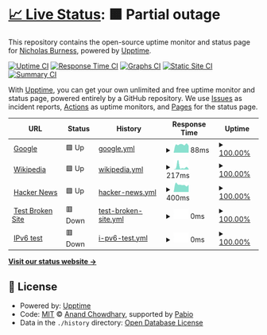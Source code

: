 # [📈 Live Status](https://NickBurness.github.io/gh-app-upptime-test): <!--live status--> **🟧 Partial outage**

This repository contains the open-source uptime monitor and status page for [Nicholas Burness](https://NickBurness.github.io/gh-app-upptime-test), powered by [Upptime](https://github.com/upptime/upptime).

[![Uptime CI](https://github.com/NickBurness/gh-app-upptime-test/workflows/Uptime%20CI/badge.svg)](https://github.com/NickBurness/gh-app-upptime-test/actions?query=workflow%3A%22Uptime+CI%22)
[![Response Time CI](https://github.com/NickBurness/gh-app-upptime-test/workflows/Response%20Time%20CI/badge.svg)](https://github.com/NickBurness/gh-app-upptime-test/actions?query=workflow%3A%22Response+Time+CI%22)
[![Graphs CI](https://github.com/NickBurness/gh-app-upptime-test/workflows/Graphs%20CI/badge.svg)](https://github.com/NickBurness/gh-app-upptime-test/actions?query=workflow%3A%22Graphs+CI%22)
[![Static Site CI](https://github.com/NickBurness/gh-app-upptime-test/workflows/Static%20Site%20CI/badge.svg)](https://github.com/NickBurness/gh-app-upptime-test/actions?query=workflow%3A%22Static+Site+CI%22)
[![Summary CI](https://github.com/NickBurness/gh-app-upptime-test/workflows/Summary%20CI/badge.svg)](https://github.com/NickBurness/gh-app-upptime-test/actions?query=workflow%3A%22Summary+CI%22)

With [Upptime](https://upptime.js.org), you can get your own unlimited and free uptime monitor and status page, powered entirely by a GitHub repository. We use [Issues](https://github.com/NickBurness/gh-app-upptime-test/issues) as incident reports, [Actions](https://github.com/NickBurness/gh-app-upptime-test/actions) as uptime monitors, and [Pages](https://NickBurness.github.io/gh-app-upptime-test) for the status page.

<!--start: status pages-->
<!-- This summary is generated by Upptime (https://github.com/upptime/upptime) -->
<!-- Do not edit this manually, your changes will be overwritten -->
<!-- prettier-ignore -->
| URL | Status | History | Response Time | Uptime |
| --- | ------ | ------- | ------------- | ------ |
| <img alt="" src="https://icons.duckduckgo.com/ip3/www.google.com.ico" height="13"> [Google](https://www.google.com) | 🟩 Up | [google.yml](https://github.com/NickBurness/gh-app-upptime-test/commits/HEAD/history/google.yml) | <details><summary><img alt="Response time graph" src="./graphs/google/response-time-week.png" height="20"> 88ms</summary><br><a href="https://NickBurness.github.io/gh-app-upptime-test/history/google"><img alt="Response time 107" src="https://img.shields.io/endpoint?url=https%3A%2F%2Fraw.githubusercontent.com%2FNickBurness%2Fgh-app-upptime-test%2FHEAD%2Fapi%2Fgoogle%2Fresponse-time.json"></a><br><a href="https://NickBurness.github.io/gh-app-upptime-test/history/google"><img alt="24-hour response time 137" src="https://img.shields.io/endpoint?url=https%3A%2F%2Fraw.githubusercontent.com%2FNickBurness%2Fgh-app-upptime-test%2FHEAD%2Fapi%2Fgoogle%2Fresponse-time-day.json"></a><br><a href="https://NickBurness.github.io/gh-app-upptime-test/history/google"><img alt="7-day response time 88" src="https://img.shields.io/endpoint?url=https%3A%2F%2Fraw.githubusercontent.com%2FNickBurness%2Fgh-app-upptime-test%2FHEAD%2Fapi%2Fgoogle%2Fresponse-time-week.json"></a><br><a href="https://NickBurness.github.io/gh-app-upptime-test/history/google"><img alt="30-day response time 101" src="https://img.shields.io/endpoint?url=https%3A%2F%2Fraw.githubusercontent.com%2FNickBurness%2Fgh-app-upptime-test%2FHEAD%2Fapi%2Fgoogle%2Fresponse-time-month.json"></a><br><a href="https://NickBurness.github.io/gh-app-upptime-test/history/google"><img alt="1-year response time 107" src="https://img.shields.io/endpoint?url=https%3A%2F%2Fraw.githubusercontent.com%2FNickBurness%2Fgh-app-upptime-test%2FHEAD%2Fapi%2Fgoogle%2Fresponse-time-year.json"></a></details> | <details><summary><a href="https://NickBurness.github.io/gh-app-upptime-test/history/google">100.00%</a></summary><a href="https://NickBurness.github.io/gh-app-upptime-test/history/google"><img alt="All-time uptime 100.00%" src="https://img.shields.io/endpoint?url=https%3A%2F%2Fraw.githubusercontent.com%2FNickBurness%2Fgh-app-upptime-test%2FHEAD%2Fapi%2Fgoogle%2Fuptime.json"></a><br><a href="https://NickBurness.github.io/gh-app-upptime-test/history/google"><img alt="24-hour uptime 100.00%" src="https://img.shields.io/endpoint?url=https%3A%2F%2Fraw.githubusercontent.com%2FNickBurness%2Fgh-app-upptime-test%2FHEAD%2Fapi%2Fgoogle%2Fuptime-day.json"></a><br><a href="https://NickBurness.github.io/gh-app-upptime-test/history/google"><img alt="7-day uptime 100.00%" src="https://img.shields.io/endpoint?url=https%3A%2F%2Fraw.githubusercontent.com%2FNickBurness%2Fgh-app-upptime-test%2FHEAD%2Fapi%2Fgoogle%2Fuptime-week.json"></a><br><a href="https://NickBurness.github.io/gh-app-upptime-test/history/google"><img alt="30-day uptime 100.00%" src="https://img.shields.io/endpoint?url=https%3A%2F%2Fraw.githubusercontent.com%2FNickBurness%2Fgh-app-upptime-test%2FHEAD%2Fapi%2Fgoogle%2Fuptime-month.json"></a><br><a href="https://NickBurness.github.io/gh-app-upptime-test/history/google"><img alt="1-year uptime 99.99%" src="https://img.shields.io/endpoint?url=https%3A%2F%2Fraw.githubusercontent.com%2FNickBurness%2Fgh-app-upptime-test%2FHEAD%2Fapi%2Fgoogle%2Fuptime-year.json"></a></details>
| <img alt="" src="https://icons.duckduckgo.com/ip3/en.wikipedia.org.ico" height="13"> [Wikipedia](https://en.wikipedia.org) | 🟩 Up | [wikipedia.yml](https://github.com/NickBurness/gh-app-upptime-test/commits/HEAD/history/wikipedia.yml) | <details><summary><img alt="Response time graph" src="./graphs/wikipedia/response-time-week.png" height="20"> 217ms</summary><br><a href="https://NickBurness.github.io/gh-app-upptime-test/history/wikipedia"><img alt="Response time 182" src="https://img.shields.io/endpoint?url=https%3A%2F%2Fraw.githubusercontent.com%2FNickBurness%2Fgh-app-upptime-test%2FHEAD%2Fapi%2Fwikipedia%2Fresponse-time.json"></a><br><a href="https://NickBurness.github.io/gh-app-upptime-test/history/wikipedia"><img alt="24-hour response time 259" src="https://img.shields.io/endpoint?url=https%3A%2F%2Fraw.githubusercontent.com%2FNickBurness%2Fgh-app-upptime-test%2FHEAD%2Fapi%2Fwikipedia%2Fresponse-time-day.json"></a><br><a href="https://NickBurness.github.io/gh-app-upptime-test/history/wikipedia"><img alt="7-day response time 217" src="https://img.shields.io/endpoint?url=https%3A%2F%2Fraw.githubusercontent.com%2FNickBurness%2Fgh-app-upptime-test%2FHEAD%2Fapi%2Fwikipedia%2Fresponse-time-week.json"></a><br><a href="https://NickBurness.github.io/gh-app-upptime-test/history/wikipedia"><img alt="30-day response time 186" src="https://img.shields.io/endpoint?url=https%3A%2F%2Fraw.githubusercontent.com%2FNickBurness%2Fgh-app-upptime-test%2FHEAD%2Fapi%2Fwikipedia%2Fresponse-time-month.json"></a><br><a href="https://NickBurness.github.io/gh-app-upptime-test/history/wikipedia"><img alt="1-year response time 182" src="https://img.shields.io/endpoint?url=https%3A%2F%2Fraw.githubusercontent.com%2FNickBurness%2Fgh-app-upptime-test%2FHEAD%2Fapi%2Fwikipedia%2Fresponse-time-year.json"></a></details> | <details><summary><a href="https://NickBurness.github.io/gh-app-upptime-test/history/wikipedia">100.00%</a></summary><a href="https://NickBurness.github.io/gh-app-upptime-test/history/wikipedia"><img alt="All-time uptime 100.00%" src="https://img.shields.io/endpoint?url=https%3A%2F%2Fraw.githubusercontent.com%2FNickBurness%2Fgh-app-upptime-test%2FHEAD%2Fapi%2Fwikipedia%2Fuptime.json"></a><br><a href="https://NickBurness.github.io/gh-app-upptime-test/history/wikipedia"><img alt="24-hour uptime 100.00%" src="https://img.shields.io/endpoint?url=https%3A%2F%2Fraw.githubusercontent.com%2FNickBurness%2Fgh-app-upptime-test%2FHEAD%2Fapi%2Fwikipedia%2Fuptime-day.json"></a><br><a href="https://NickBurness.github.io/gh-app-upptime-test/history/wikipedia"><img alt="7-day uptime 100.00%" src="https://img.shields.io/endpoint?url=https%3A%2F%2Fraw.githubusercontent.com%2FNickBurness%2Fgh-app-upptime-test%2FHEAD%2Fapi%2Fwikipedia%2Fuptime-week.json"></a><br><a href="https://NickBurness.github.io/gh-app-upptime-test/history/wikipedia"><img alt="30-day uptime 100.00%" src="https://img.shields.io/endpoint?url=https%3A%2F%2Fraw.githubusercontent.com%2FNickBurness%2Fgh-app-upptime-test%2FHEAD%2Fapi%2Fwikipedia%2Fuptime-month.json"></a><br><a href="https://NickBurness.github.io/gh-app-upptime-test/history/wikipedia"><img alt="1-year uptime 100.00%" src="https://img.shields.io/endpoint?url=https%3A%2F%2Fraw.githubusercontent.com%2FNickBurness%2Fgh-app-upptime-test%2FHEAD%2Fapi%2Fwikipedia%2Fuptime-year.json"></a></details>
| <img alt="" src="https://icons.duckduckgo.com/ip3/news.ycombinator.com.ico" height="13"> [Hacker News](https://news.ycombinator.com) | 🟩 Up | [hacker-news.yml](https://github.com/NickBurness/gh-app-upptime-test/commits/HEAD/history/hacker-news.yml) | <details><summary><img alt="Response time graph" src="./graphs/hacker-news/response-time-week.png" height="20"> 400ms</summary><br><a href="https://NickBurness.github.io/gh-app-upptime-test/history/hacker-news"><img alt="Response time 343" src="https://img.shields.io/endpoint?url=https%3A%2F%2Fraw.githubusercontent.com%2FNickBurness%2Fgh-app-upptime-test%2FHEAD%2Fapi%2Fhacker-news%2Fresponse-time.json"></a><br><a href="https://NickBurness.github.io/gh-app-upptime-test/history/hacker-news"><img alt="24-hour response time 363" src="https://img.shields.io/endpoint?url=https%3A%2F%2Fraw.githubusercontent.com%2FNickBurness%2Fgh-app-upptime-test%2FHEAD%2Fapi%2Fhacker-news%2Fresponse-time-day.json"></a><br><a href="https://NickBurness.github.io/gh-app-upptime-test/history/hacker-news"><img alt="7-day response time 400" src="https://img.shields.io/endpoint?url=https%3A%2F%2Fraw.githubusercontent.com%2FNickBurness%2Fgh-app-upptime-test%2FHEAD%2Fapi%2Fhacker-news%2Fresponse-time-week.json"></a><br><a href="https://NickBurness.github.io/gh-app-upptime-test/history/hacker-news"><img alt="30-day response time 335" src="https://img.shields.io/endpoint?url=https%3A%2F%2Fraw.githubusercontent.com%2FNickBurness%2Fgh-app-upptime-test%2FHEAD%2Fapi%2Fhacker-news%2Fresponse-time-month.json"></a><br><a href="https://NickBurness.github.io/gh-app-upptime-test/history/hacker-news"><img alt="1-year response time 343" src="https://img.shields.io/endpoint?url=https%3A%2F%2Fraw.githubusercontent.com%2FNickBurness%2Fgh-app-upptime-test%2FHEAD%2Fapi%2Fhacker-news%2Fresponse-time-year.json"></a></details> | <details><summary><a href="https://NickBurness.github.io/gh-app-upptime-test/history/hacker-news">100.00%</a></summary><a href="https://NickBurness.github.io/gh-app-upptime-test/history/hacker-news"><img alt="All-time uptime 100.00%" src="https://img.shields.io/endpoint?url=https%3A%2F%2Fraw.githubusercontent.com%2FNickBurness%2Fgh-app-upptime-test%2FHEAD%2Fapi%2Fhacker-news%2Fuptime.json"></a><br><a href="https://NickBurness.github.io/gh-app-upptime-test/history/hacker-news"><img alt="24-hour uptime 100.00%" src="https://img.shields.io/endpoint?url=https%3A%2F%2Fraw.githubusercontent.com%2FNickBurness%2Fgh-app-upptime-test%2FHEAD%2Fapi%2Fhacker-news%2Fuptime-day.json"></a><br><a href="https://NickBurness.github.io/gh-app-upptime-test/history/hacker-news"><img alt="7-day uptime 100.00%" src="https://img.shields.io/endpoint?url=https%3A%2F%2Fraw.githubusercontent.com%2FNickBurness%2Fgh-app-upptime-test%2FHEAD%2Fapi%2Fhacker-news%2Fuptime-week.json"></a><br><a href="https://NickBurness.github.io/gh-app-upptime-test/history/hacker-news"><img alt="30-day uptime 99.98%" src="https://img.shields.io/endpoint?url=https%3A%2F%2Fraw.githubusercontent.com%2FNickBurness%2Fgh-app-upptime-test%2FHEAD%2Fapi%2Fhacker-news%2Fuptime-month.json"></a><br><a href="https://NickBurness.github.io/gh-app-upptime-test/history/hacker-news"><img alt="1-year uptime 99.98%" src="https://img.shields.io/endpoint?url=https%3A%2F%2Fraw.githubusercontent.com%2FNickBurness%2Fgh-app-upptime-test%2FHEAD%2Fapi%2Fhacker-news%2Fuptime-year.json"></a></details>
| <img alt="" src="https://icons.duckduckgo.com/ip3/thissitedoesnotexist.koj.co.ico" height="13"> [Test Broken Site](https://thissitedoesnotexist.koj.co) | 🟥 Down | [test-broken-site.yml](https://github.com/NickBurness/gh-app-upptime-test/commits/HEAD/history/test-broken-site.yml) | <details><summary><img alt="Response time graph" src="./graphs/test-broken-site/response-time-week.png" height="20"> 0ms</summary><br><a href="https://NickBurness.github.io/gh-app-upptime-test/history/test-broken-site"><img alt="Response time 0" src="https://img.shields.io/endpoint?url=https%3A%2F%2Fraw.githubusercontent.com%2FNickBurness%2Fgh-app-upptime-test%2FHEAD%2Fapi%2Ftest-broken-site%2Fresponse-time.json"></a><br><a href="https://NickBurness.github.io/gh-app-upptime-test/history/test-broken-site"><img alt="24-hour response time 0" src="https://img.shields.io/endpoint?url=https%3A%2F%2Fraw.githubusercontent.com%2FNickBurness%2Fgh-app-upptime-test%2FHEAD%2Fapi%2Ftest-broken-site%2Fresponse-time-day.json"></a><br><a href="https://NickBurness.github.io/gh-app-upptime-test/history/test-broken-site"><img alt="7-day response time 0" src="https://img.shields.io/endpoint?url=https%3A%2F%2Fraw.githubusercontent.com%2FNickBurness%2Fgh-app-upptime-test%2FHEAD%2Fapi%2Ftest-broken-site%2Fresponse-time-week.json"></a><br><a href="https://NickBurness.github.io/gh-app-upptime-test/history/test-broken-site"><img alt="30-day response time 0" src="https://img.shields.io/endpoint?url=https%3A%2F%2Fraw.githubusercontent.com%2FNickBurness%2Fgh-app-upptime-test%2FHEAD%2Fapi%2Ftest-broken-site%2Fresponse-time-month.json"></a><br><a href="https://NickBurness.github.io/gh-app-upptime-test/history/test-broken-site"><img alt="1-year response time 0" src="https://img.shields.io/endpoint?url=https%3A%2F%2Fraw.githubusercontent.com%2FNickBurness%2Fgh-app-upptime-test%2FHEAD%2Fapi%2Ftest-broken-site%2Fresponse-time-year.json"></a></details> | <details><summary><a href="https://NickBurness.github.io/gh-app-upptime-test/history/test-broken-site">100.00%</a></summary><a href="https://NickBurness.github.io/gh-app-upptime-test/history/test-broken-site"><img alt="All-time uptime 100.00%" src="https://img.shields.io/endpoint?url=https%3A%2F%2Fraw.githubusercontent.com%2FNickBurness%2Fgh-app-upptime-test%2FHEAD%2Fapi%2Ftest-broken-site%2Fuptime.json"></a><br><a href="https://NickBurness.github.io/gh-app-upptime-test/history/test-broken-site"><img alt="24-hour uptime 100.00%" src="https://img.shields.io/endpoint?url=https%3A%2F%2Fraw.githubusercontent.com%2FNickBurness%2Fgh-app-upptime-test%2FHEAD%2Fapi%2Ftest-broken-site%2Fuptime-day.json"></a><br><a href="https://NickBurness.github.io/gh-app-upptime-test/history/test-broken-site"><img alt="7-day uptime 100.00%" src="https://img.shields.io/endpoint?url=https%3A%2F%2Fraw.githubusercontent.com%2FNickBurness%2Fgh-app-upptime-test%2FHEAD%2Fapi%2Ftest-broken-site%2Fuptime-week.json"></a><br><a href="https://NickBurness.github.io/gh-app-upptime-test/history/test-broken-site"><img alt="30-day uptime 100.00%" src="https://img.shields.io/endpoint?url=https%3A%2F%2Fraw.githubusercontent.com%2FNickBurness%2Fgh-app-upptime-test%2FHEAD%2Fapi%2Ftest-broken-site%2Fuptime-month.json"></a><br><a href="https://NickBurness.github.io/gh-app-upptime-test/history/test-broken-site"><img alt="1-year uptime 100.00%" src="https://img.shields.io/endpoint?url=https%3A%2F%2Fraw.githubusercontent.com%2FNickBurness%2Fgh-app-upptime-test%2FHEAD%2Fapi%2Ftest-broken-site%2Fuptime-year.json"></a></details>
| <img alt="" src="https://icons.duckduckgo.com/ip3/null.ico" height="13"> [IPv6 test](forwardemail.net) | 🟥 Down | [i-pv6-test.yml](https://github.com/NickBurness/gh-app-upptime-test/commits/HEAD/history/i-pv6-test.yml) | <details><summary><img alt="Response time graph" src="./graphs/i-pv6-test/response-time-week.png" height="20"> 0ms</summary><br><a href="https://NickBurness.github.io/gh-app-upptime-test/history/i-pv6-test"><img alt="Response time 0" src="https://img.shields.io/endpoint?url=https%3A%2F%2Fraw.githubusercontent.com%2FNickBurness%2Fgh-app-upptime-test%2FHEAD%2Fapi%2Fi-pv6-test%2Fresponse-time.json"></a><br><a href="https://NickBurness.github.io/gh-app-upptime-test/history/i-pv6-test"><img alt="24-hour response time 0" src="https://img.shields.io/endpoint?url=https%3A%2F%2Fraw.githubusercontent.com%2FNickBurness%2Fgh-app-upptime-test%2FHEAD%2Fapi%2Fi-pv6-test%2Fresponse-time-day.json"></a><br><a href="https://NickBurness.github.io/gh-app-upptime-test/history/i-pv6-test"><img alt="7-day response time 0" src="https://img.shields.io/endpoint?url=https%3A%2F%2Fraw.githubusercontent.com%2FNickBurness%2Fgh-app-upptime-test%2FHEAD%2Fapi%2Fi-pv6-test%2Fresponse-time-week.json"></a><br><a href="https://NickBurness.github.io/gh-app-upptime-test/history/i-pv6-test"><img alt="30-day response time 0" src="https://img.shields.io/endpoint?url=https%3A%2F%2Fraw.githubusercontent.com%2FNickBurness%2Fgh-app-upptime-test%2FHEAD%2Fapi%2Fi-pv6-test%2Fresponse-time-month.json"></a><br><a href="https://NickBurness.github.io/gh-app-upptime-test/history/i-pv6-test"><img alt="1-year response time 0" src="https://img.shields.io/endpoint?url=https%3A%2F%2Fraw.githubusercontent.com%2FNickBurness%2Fgh-app-upptime-test%2FHEAD%2Fapi%2Fi-pv6-test%2Fresponse-time-year.json"></a></details> | <details><summary><a href="https://NickBurness.github.io/gh-app-upptime-test/history/i-pv6-test">100.00%</a></summary><a href="https://NickBurness.github.io/gh-app-upptime-test/history/i-pv6-test"><img alt="All-time uptime 100.00%" src="https://img.shields.io/endpoint?url=https%3A%2F%2Fraw.githubusercontent.com%2FNickBurness%2Fgh-app-upptime-test%2FHEAD%2Fapi%2Fi-pv6-test%2Fuptime.json"></a><br><a href="https://NickBurness.github.io/gh-app-upptime-test/history/i-pv6-test"><img alt="24-hour uptime 100.00%" src="https://img.shields.io/endpoint?url=https%3A%2F%2Fraw.githubusercontent.com%2FNickBurness%2Fgh-app-upptime-test%2FHEAD%2Fapi%2Fi-pv6-test%2Fuptime-day.json"></a><br><a href="https://NickBurness.github.io/gh-app-upptime-test/history/i-pv6-test"><img alt="7-day uptime 100.00%" src="https://img.shields.io/endpoint?url=https%3A%2F%2Fraw.githubusercontent.com%2FNickBurness%2Fgh-app-upptime-test%2FHEAD%2Fapi%2Fi-pv6-test%2Fuptime-week.json"></a><br><a href="https://NickBurness.github.io/gh-app-upptime-test/history/i-pv6-test"><img alt="30-day uptime 100.00%" src="https://img.shields.io/endpoint?url=https%3A%2F%2Fraw.githubusercontent.com%2FNickBurness%2Fgh-app-upptime-test%2FHEAD%2Fapi%2Fi-pv6-test%2Fuptime-month.json"></a><br><a href="https://NickBurness.github.io/gh-app-upptime-test/history/i-pv6-test"><img alt="1-year uptime 100.00%" src="https://img.shields.io/endpoint?url=https%3A%2F%2Fraw.githubusercontent.com%2FNickBurness%2Fgh-app-upptime-test%2FHEAD%2Fapi%2Fi-pv6-test%2Fuptime-year.json"></a></details>

<!--end: status pages-->

[**Visit our status website →**](https://NickBurness.github.io/gh-app-upptime-test)

## 📄 License

- Powered by: [Upptime](https://github.com/upptime/upptime)
- Code: [MIT](./LICENSE) © [Anand Chowdhary](https://anandchowdhary.com), supported by [Pabio](https://pabio.com)
- Data in the `./history` directory: [Open Database License](https://opendatacommons.org/licenses/odbl/1-0/)

